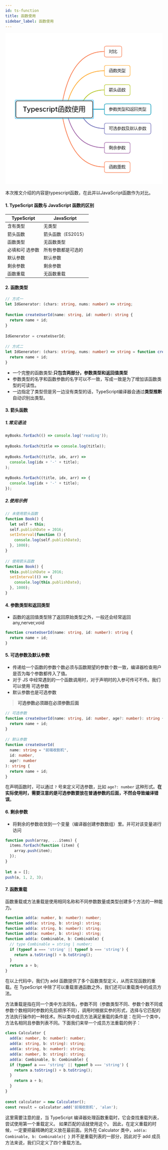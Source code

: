 ```yaml
---
id: ts-function
title: 函数使用
sidebar_label: 函数使用
---
```


![在这里插入图片描述](../../static/img/a3af31fe2501634e777ce0da9e164969.jpeg)


本次推文介绍的内容是typescript函数，在此并以JavaScript函数作为对比。

#### 1. TypeScript 函数与 JavaScript 函数的区别

| TypeScript      | JavaScript         |
| --------------- | ------------------ |
| 含有类型        | 无类型             |
| 箭头函数        | 箭头函数（ES2015） |
| 函数类型        | 无函数类型         |
| 必填和可 选参数 | 所有参数都是可选的 |
| 默认参数        | 默认参数           |
| 剩余参数        | 剩余参数           |
| 函数重载        | 无函数重载         |

#### 2. 函数类型

```typescript
// 方式一
let IdGenerator: (chars: string, nums: number) => string;

function createUserId(name: string, id: number): string {
  return name + id;
}

IdGenerator = createUserId;

// 方式二
let IdGenerator: (chars: string, nums: number) => string = function createUserId(name: string, id: number): string {
  return name + id;
}
```

- 一个完整的函数类型:**只包含两部分，参数类型和返回值类型**
- 参数类型的名字和函数参数的名字可以不一致，写成一致是为了增加该函数类型的可读性。
- 一边指定了类型但是另一边没有类型的话，TypeScript编译器会通过**类型推断**自动识别出类型。

#### 3. 箭头函数

##### 1.常见语法

```typescript
myBooks.forEach(() => console.log('reading'));

myBooks.forEach(title => console.log(title));

myBooks.forEach((title, idx, arr) =>
  console.log(idx + '-' + title);
);

myBooks.forEach((title, idx, arr) => {
  console.log(idx + '-' + title);
});
```

##### 2.使用示例

```typescript
// 未使用箭头函数
function Book() {
  let self = this;
  self.publishDate = 2016;
  setInterval(function () {
    console.log(self.publishDate);
  }, 1000);
}

// 使用箭头函数
function Book() {
  this.publishDate = 2016;
  setInterval(() => {
    console.log(this.publishDate);
  }, 1000);
}
```

#### 4. 参数类型和返回类型

- 函数的返回值类型除了返回原始类型之外，一般还会经常返回 any,nerver,void

```typescript
function createUserId(name: string, id: number): string {
  return name + id;
}
```

#### 5. 可选参数及默认参数

- 传递给一个函数的参数个数必须与函数期望的参数个数一致，编译器检查用户是否为每个参数都传入了值。
- 对于 JS 中经常遇到的一个函数调用时，对于声明时的入参可传可不传。我们可以使用 可选参数
- 默认参数也是可选参数

> **可选参数必须跟在必须参数后面**

```typescript
// 可选参数
function createUserId(name: string, id: number, age?: number): string {
  return name + id;
}

// 默认参数
function createUserId(
  name: string = "前端收割机",
  id: number,
  age?: number
): string {
  return name + id;
}
```

在声明函数时，可以通过 `?` 号来定义可选参数，比如 `age?: number` 这种形式。**在实际使用时，需要注意的是可选参数要放在普通参数的后面，不然会导致编译错误**。

#### 6. 剩余参数

- 将剩余的参数收敛到一个变量（编译器创建参数数组）里。并可对该变量进行访问

```typescript
function push(array, ...items) {
  items.forEach(function (item) {
    array.push(item);
  });
}

let a = [];
push(a, 1, 2, 3);
```

#### 7. 函数重载

函数重载或方法重载是使用相同名称和不同参数数量或类型创建多个方法的一种能力。

```typescript
function add(a: number, b: number): number;
function add(a: string, b: string): string;
function add(a: string, b: number): string;
function add(a: number, b: string): string;
function add(a: Combinable, b: Combinable) {
  // type Combinable = string | number;
  if (typeof a === 'string' || typeof b === 'string') {
    return a.toString() + b.toString();
  }
  return a + b;
}
```

在以上代码中，我们为 add 函数提供了多个函数类型定义，从而实现函数的重载。在 TypeScript 中除了可以重载普通函数之外，我们还可以重载类中的成员方法。

方法重载是指在同一个类中方法同名，参数不同（参数类型不同、参数个数不同或参数个数相同时参数的先后顺序不同），调用时根据实参的形式，选择与它匹配的方法执行操作的一种技术。所以类中成员方法满足重载的条件是：在同一个类中，方法名相同且参数列表不同。下面我们来举一个成员方法重载的例子：

```typescript
class Calculator {
  add(a: number, b: number): number;
  add(a: string, b: string): string;
  add(a: string, b: number): string;
  add(a: number, b: string): string;
  add(a: Combinable, b: Combinable) {
  if (typeof a === 'string' || typeof b === 'string') {
    return a.toString() + b.toString();
  }
    return a + b;
  }
}

const calculator = new Calculator();
const result = calculator.add('前端收割机', 'alan');
```

这里需要注意的是，当 TypeScript 编译器处理函数重载时，它会查找重载列表，尝试使用第一个重载定义。 如果匹配的话就使用这个。 因此，在定义重载的时候，一定要把最精确的定义放在最前面。另外在 Calculator 类中，`add(a: Combinable, b: Combinable){ }` 并不是重载列表的一部分，因此对于 add 成员方法来说，我们只定义了四个重载方法。
